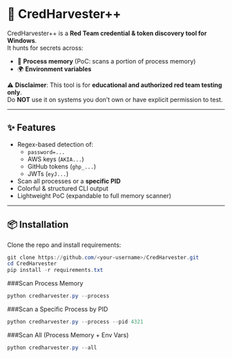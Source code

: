 # 🔑 CredHarvester++

CredHarvester++ is a **Red Team credential & token discovery tool for Windows**.  
It hunts for secrets across:
- 🧠 **Process memory** (PoC: scans a portion of process memory)  
- 🌍 **Environment variables**  

⚠️ **Disclaimer**: This tool is for **educational and authorized red team testing only**.  
Do **NOT** use it on systems you don’t own or have explicit permission to test.

---

## ✨ Features
- Regex-based detection of:
  - `password=...`
  - AWS keys (`AKIA...`)
  - GitHub tokens (`ghp_...`)
  - JWTs (`eyJ...`)
- Scan all processes or a **specific PID**
- Colorful & structured CLI output
- Lightweight PoC (expandable to full memory scanner)

---

## 📦 Installation

Clone the repo and install requirements:

```powershell
git clone https://github.com/<your-username>/CredHarvester.git
cd CredHarvester
pip install -r requirements.txt
```

###Scan Process Memory
```powershell
python credharvester.py --process
```
###Scan a Specific Process by PID
```powershell
python credharvester.py --process --pid 4321
```
###Scan All (Process Memory + Env Vars)
```powershell
python credharvester.py --all
```

